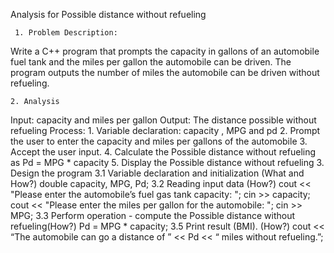 Analysis for Possible distance without refueling

     1. Problem Description: 
Write a C++ program that prompts the capacity in gallons of an automobile fuel tank and the miles per gallon the automobile can be driven. The program outputs the number of miles the automobile can be driven without refueling.

    2. Analysis
Input: capacity and miles per gallon
Output: The distance possible without refueling 
Process: 
          1. Variable declaration: capacity , MPG and pd
          2. Prompt the user to enter the capacity and miles per gallons of the automobile
          3. Accept the user input.
          4. Calculate the Possible distance without refueling as Pd = MPG * capacity
          5. Display the Possible distance without refueling
     3. Design the program
3.1 Variable declaration and initialization (What and How?)
	double capacity, MPG, Pd;
3.2 Reading input data (How?)
	cout << "Please enter the automobile’s fuel gas tank capacity: ";
            cin >> capacity;
            cout << "Please enter the miles per gallon for the automobile: ";
             cin >> MPG;
3.3 Perform operation - compute the Possible distance without refueling(How?)
	Pd = MPG * capacity;
3.5 Print result (BMI). (How?)
	cout << “The automobile can go a distance of  ” << Pd << “ miles without refueling.”;
